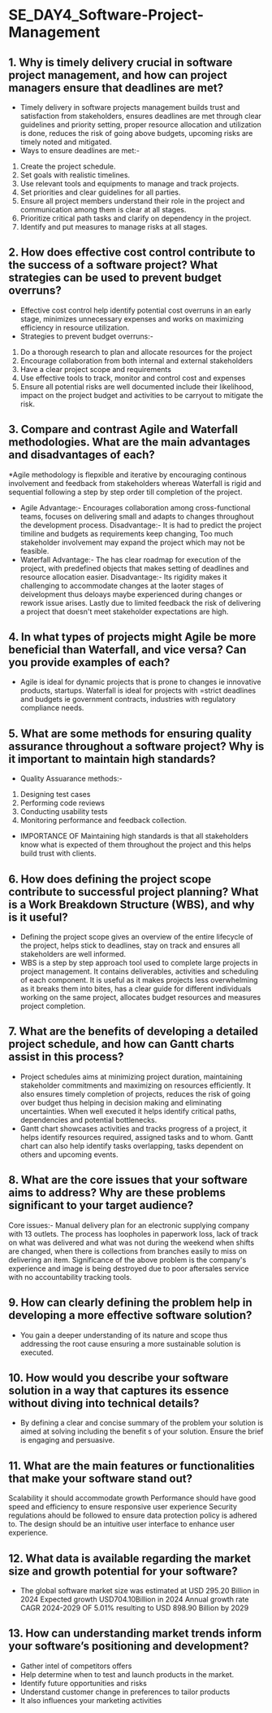 # SE_DAY4_Software-Project-Management
## 1. Why is timely delivery crucial in software project management, and how can project managers ensure that deadlines are met?
* Timely delivery in software projects management builds trust and satisfaction from stakeholders, ensures deadlines are met through clear guidelines and priority setting, proper resource allocation and utilization is done, reduces the risk of going above budgets, upcoming risks are timely noted and mitigated.
* Ways to ensure deadlines are met:-
1) Create the project schedule.
2) Set goals with realistic timelines.
3) Use relevant tools and equipments to manage and track projects.
4) Set priorities and clear guidelines for all parties.
5) Ensure all project members understand their role in the project and communication among them is clear at all stages.
6) Prioritize critical path tasks and clarify on dependency in the project.
7) Identify and put measures to manage risks at all stages.

## 2. How does effective cost control contribute to the success of a software project? What strategies can be used to prevent budget overruns?
* Effective cost control help identify potential cost overruns in an early stage, minimizes unnecessary expenses and works on maximizing efficiency in resource utilization.
* Strategies to prevent budget overruns:-
1) Do a thorough research to plan and allocate resources for the project
2) Encourage collaboration from both internal and external stakeholders
3)  Have a clear project scope and requirements
4)  Use effective tools to track, monitor and control cost and expenses
5)  Ensure all potential risks are well documented include their likelihood, impact on the project budget and activities to be carryout to mitigate the risk.

## 3. Compare and contrast Agile and Waterfall methodologies. What are the main advantages and disadvantages of each?
*Agile methodology is flepxible and iterative by encouraging continous involvement and feedback from stakeholders whereas Waterfall is rigid and sequential following a step by step order till completion of the project.
* Agile Advantage:-
Encourages collaboration among cross-functional teams, focuses on delivering small and adapts to changes throughout the development process.
Disadvantage:-
It is had to predict the project timiline and budgets as requirements keep changing, Too much stakeholder involvement may expand the project which may not be feasible. 
* Waterfall Advantage:-
The has clear roadmap for execution of the project, with predefined objects that makes setting of deadlines and resource allocation easier.
Disadvantage:-
Its rigidity makes it challenging to accommodate changes at the laoter stages of deivelopment thus deloays maybe experienced during changes or rework issue arises. Lastly due to limited feedback the risk of delivering a project that doesn't meet stakeholder expectations are high.

## 4. In what types of projects might Agile be more beneficial than Waterfall, and vice versa? Can you provide examples of each?
* Agile is ideal for dynamic projects that is prone to changes ie innovative products, startups.
Waterfall is ideal for projects with =strict deadlines and budgets ie government contracts, industries with regulatory compliance needs.

## 5. What are some methods for ensuring quality assurance throughout a software project? Why is it important to maintain high standards?
* Quality Assuarance methods:-
1) Designing test cases
2) Performing code reviews
3) Conducting usability tests
4) Monitoring performance and feedback collection.
* IMPORTANCE OF Maintaining high standards is that all stakeholders know what is expected of them throughout the project and this helps build trust with clients.

## 6. How does defining the project scope contribute to successful project planning? What is a Work Breakdown Structure (WBS), and why is it useful?
* Defining the project scope gives an overview of the entire lifecycle of the project, helps stick to deadlines, stay on track and ensures all stakeholders are well informed.
* WBS is a step by step approach tool used to complete large projects in project management. It contains deliverables, activities and scheduling of each component.  It is useful as it makes projects less overwhelming as it breaks them into bites, has a clear guide for different individuals working on the same project, allocates budget resources and measures project completion.

## 7. What are the benefits of developing a detailed project schedule, and how can Gantt charts assist in this process?
* Project schedules aims at minimizing project duration, maintaining stakeholder commitments and maximizing on resources efficiently. It also ensures timely completion of projects, reduces the risk of going over budget thus helping in decision making and eliminating uncertainties. When well executed it helps identify critical paths, dependencies and potential bottlenecks.
* Gantt chart showcases activities and tracks progress of a project, it helps identify resources required, assigned tasks and to whom. Gantt chart can also help identify tasks overlapping, tasks dependent on others and upcoming events.
  
## 8. What are the core issues that your software aims to address? Why are these problems significant to your target audience?
Core issues:- Manual delivery plan for an electronic supplying company with 13 outlets. The process has loopholes in paperwork loss, lack of track on what was delivered and what was not during the weekend when shifts are changed, when there is collections from branches easily to miss on delivering an item.
Significance of the above problem is the company's experience and image is being destroyed due to poor aftersales service with no accountability tracking tools.

## 9. How can clearly defining the problem help in developing a more effective software solution?
* You gain a deeper understanding of its nature and scope thus addressing the root cause ensuring a more sustainable solution is executed.
  
## 10. How would you describe your software solution in a way that captures its essence without diving into technical details? 
* By defining a clear and concise summary of the problem your solution is aimed at solving including the benefit s of your solution. Ensure the brief is engaging and persuasive.
  
## 11. What are the main features or functionalities that make your software stand out?
Scalability it should accommodate growth
Performance should have good speed and efficiency to ensure responsive user experience
Security regulations ahould be followed to ensure data protection policy is adhered to.
The design should be an intuitive user interface to enhance user experience. 

## 12. What data is available regarding the market size and growth potential for your software?
* The global software market size was estimated at USD 295.20 Billion in 2024 Expected growth USD704.10Billion in 2024
Annual growth rate CAGR 2024-2029 OF 5.01% resulting to USD 898.90 Billion by 2029

## 13. How can understanding market trends inform your software’s positioning and development?
* Gather intel of competitors offers
* Help determine when to test and launch products in the market.
* Identify future opportunities and risks
* Understand customer change in preferences to tailor products
* It also influences your marketing activities
  
  
